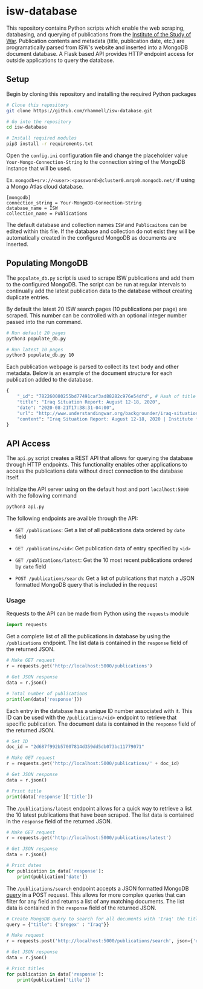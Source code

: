 # isw-database
This repository contains Python scripts which enable the web scraping, databasing, and querying of publications from the [Institute of the Study of War](http://www.understandingwar.org/). Publication contents and metadata (title, publication date, etc.) are programatically parsed from ISW's website and inserted into a MongoDB document database. A Flask based API provides HTTP endpoint access for outside applications to query the database.

## Setup
Begin by cloning this repository and installing the required Python packages

```bash
# Clone this repository
git clone https://github.com/rhammell/isw-database.git

# Go into the repository
cd isw-database

# Install required modules
pip3 install -r requirements.txt
```

Open the `config.ini` configuration file and change the placeholder value `Your-Mongo-Connection-String` to the connection string of the MongoDB instance that will be used. 

Ex. `mongodb+srv://<user>:<password>@cluster0.mrqo0.mongodb.net/` if using a Mongo Atlas cloud database. 

```
[mongodb]
connection_string = Your-MongoDB-Connection-String
database_name = ISW
collection_name = Publications
```

The default database and collection names `ISW` and `Publicaitons` can be edited within this file. If the database and collection do not exist they will be automatically created in the configured MongoDB as documents are inserted. 


## Populating MongoDB

The `populate_db.py` script is used to scrape ISW publications and add them to the configured MongoDB. The script can be run at regular intervals to continually add the latest publication data to the database without creating duplicate entries.

By default the latest 20 ISW search pages (10 publications per page) are scraped. This number can be controlled with an optional integer number passed into the run command. 

```bash
# Run default 20 pages
python3 populate_db.py

# Run latest 10 pages
python3 populate_db.py 10
```

Each publication webpage is parsed to collect its text body and other metadata. Below is an example of the document structure for each publication added to the database. 

```python
{
    "_id": "782260080255bd77491caf3ad88282c976e54dfd", # Hash of title and date
    "title": "Iraq Situation Report: August 12-18, 2020",
    "date": "2020-08-21T17:38:31-04:00",
    "url": "http://www.understandingwar.org/backgrounder/iraq-situation-report-august-12-18-2020",
    "content": "Iraq Situation Report: August 12-18, 2020 | Institute for the ..."
}
```

## API Access

The `api.py` script creates a REST API that allows for querying the database through HTTP endpoints. This functionality enables other applications to access the publications data without direct connection to the database itself. 

Initialize the API server using on the default host and port `localhost:5000` with the following command

```bash
python3 api.py
```

The following endpoints are availble through the API: 

- `GET /publications`: Get a list of all publications data ordered by `date` field

- `GET /publicatins/<id>`: Get publication data of entry specified by `<id>`

- `GET /publications/latest`: Get the 10 most recent publications ordered by `date` field

- `POST /publications/search`: Get a list of publications that match a JSON formatted MongoDB query that is included in the request


### Usage

Requests to the API can be made from Python using the  `requests` module

```python
import requests
```

Get a complete list of all the publications in database by using the `/publications` endpoint. The list data is contained in the `response` field of the returned JSON.

```python
# Make GET request
r = requests.get('http://localhost:5000/publications')

# Get JSON response
data = r.json()

# Total number of publications
print(len(data['response']))
```

Each entry in the database has a unique ID number associated with it. This ID can be used with the `/publications/<id>` endpoint to retrieve that specific publication. The document data is contained in the `response` field of the returned JSON.

```python
# Set ID
doc_id = "2d687f992b57007814d359dd5db073bc11779071"

# Make GET request
r = requests.get('http://localhost:5000/publications/' + doc_id)

# Get JSON response
data = r.json()

# Print title
print(data['response']['title'])
```

The `/publications/latest` endpoint allows for a quick way to retrieve a list the 10 latest publications that have been scraped. The list data is contained in the `response` field of the returned JSON.

```python
# Make GET request
r = requests.get('http://localhost:5000/publications/latest')

# Get JSON response
data = r.json()

# Print dates
for publication in data['response']:
    print(publication['date'])
```

The `/publications/search` endpoint accepts a JSON formatted MongoDB [query](https://docs.mongodb.com/manual/tutorial/query-documents/) in a POST request. This allows for more complex queries that can filter for any field and returns a list of any matching documents. The list data is contained in the `response` field of the returned JSON. 

```python
# Create MongoDB query to search for all documents with 'Iraq' the title
query = {"title": {'$regex' : "Iraq"}}

# Make request
r = requests.post('http://localhost:5000/publications/search', json={'query': query})

# Get JSON response
data = r.json()

# Print titles
for publication in data['response']:
    print(publication['title'])
```



